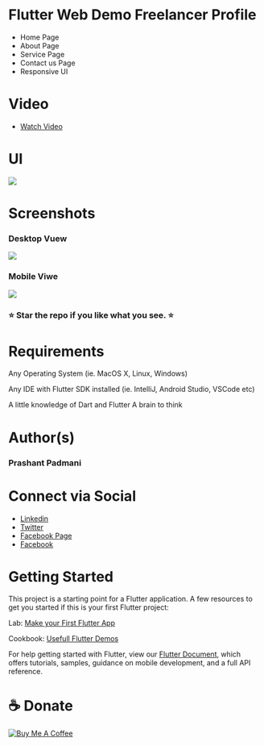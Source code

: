 # Flutter Web Demo Freelancer Profile

- Home Page 
- About Page
- Service Page
- Contact us Page
- Responsive UI

# Video
- <a href="https://youtu.be/uFMOtZSV26o">Watch Video</a>

# UI
<img src="https://github.com/Prashant09mca/FlutterWeb-Demo-FreelancerProfile/blob/master/demo.gif"/>

# Screenshots 
<h3>Desktop Vuew</h3>
<img src="https://github.com/Prashant09mca/FlutterWeb-Demo-FreelancerProfile/blob/master/web.png"/>

<h3>Mobile Viwe</h3>
<img src="https://github.com/Prashant09mca/FlutterWeb-Demo-FreelancerProfile/blob/master/mobile.png"/>

<h3> ⭐ Star the repo if you like what you see. ⭐</h3>


# Requirements
Any Operating System (ie. MacOS X, Linux, Windows)<p>
Any IDE with Flutter SDK installed (ie. IntelliJ, Android Studio, VSCode etc)<p>
A little knowledge of Dart and Flutter
A brain to think

# Author(s)
 <h3>Prashant Padmani</h3>
 
# Connect via Social
- <a href="https://www.linkedin.com/in/prashant-padmani-14b55649/">Linkedin</a>
- <a href="https://twitter.com/PadmaniPrashant">Twitter</a>
- <a href="https://www.facebook.com/technoprashant1336">Facebook Page</a>
- <a href="https://www.facebook.com/padmaniprashant">Facebook</a>

# Getting Started
This project is a starting point for a Flutter application.
A few resources to get you started if this is your first Flutter project:

Lab: <a href="https://flutter.dev/docs/get-started/codelab">Make your First Flutter App</a><p>
Cookbook: <a href="https://flutter.dev/docs/cookbook">Usefull Flutter Demos</a>

For help getting started with Flutter, view our <a href="https://flutter.dev/docs">Flutter Document</a>, which offers tutorials, samples, guidance on mobile development, and a full API reference.

 # ☕️ Donate
 <a href="https://www.buymeacoffee.com/technoprashant" target="_blank"><img src="https://bmc-cdn.nyc3.digitaloceanspaces.com/BMC-button-images/custom_images/orange_img.png" alt="Buy Me A Coffee" style="height: auto !important;width: auto !important;" ></a>
